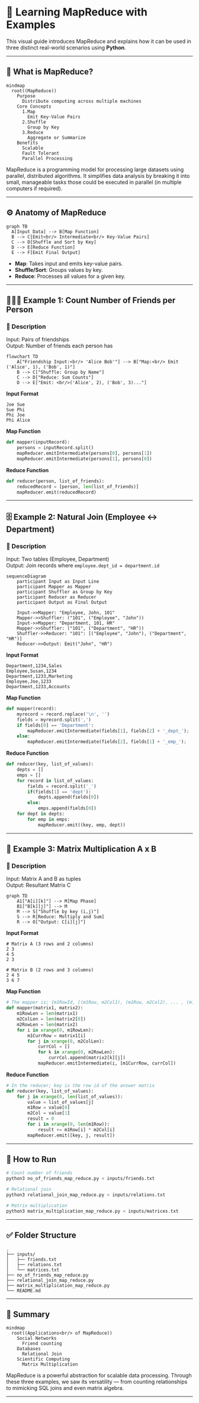 
# 🧠 Learning MapReduce with Examples

This visual guide introduces MapReduce and explains how it can be used in three distinct real-world scenarios using **Python**.

---

## 🧭 What is MapReduce?

```mermaid
mindmap
  root((MapReduce))
    Purpose
      Distribute computing across multiple machines
    Core Concepts
      1.Map
        Emit Key-Value Pairs
      2.Shuffle
        Group by Key
      3.Reduce
        Aggregate or Summarize
    Benefits
      Scalable
      Fault Tolerant
      Parallel Processing
```

MapReduce is a programming model for processing large datasets using parallel, distributed algorithms. It simplifies data analysis by breaking it into small, manageable tasks those could be executed in parallel (in multiple computers if required).

---

## ⚙️ Anatomy of MapReduce

```mermaid
graph TB
  A[Input Data] --> B[Map Function]
  B --> C[Emit<br/> Intermediate<br/> Key-Value Pairs]
  C --> D[Shuffle and Sort by Key]
  D --> E[Reduce Function]
  E --> F[Emit Final Output]
```

- **Map**: Takes input and emits key-value pairs.
- **Shuffle/Sort**: Groups values by key.
- **Reduce**: Processes all values for a given key.

---

## 🧑‍🤝‍🧑 Example 1: Count Number of Friends per Person

### 📝 Description
Input: Pairs of friendships  
Output: Number of friends each person has

```mermaid
flowchart TD
    A["Friendship Input:<br/> 'Alice Bob'"] --> B["Map:<br/> Emit ('Alice', 1), ('Bob', 1)"]
    B --> C["Shuffle: Group by Name"]
    C --> D["Reduce: Sum Counts"]
    D --> E["Emit: <br/>('Alice', 2), ('Bob', 3)..."]
```

**Input Format**
```
Joe Sue
Sue Phi
Phi Joe
Phi Alice
```

**Map Function**
```python
def mapper(inputRecord):
    persons = inputRecord.split()
    mapReducer.emitIntermediate(persons[0], persons[1])
    mapReducer.emitIntermediate(persons[1], persons[0])
```

**Reduce Function**
```python
def reducer(person, list_of_friends):
    reducedRecord = [person, len(list_of_friends)]
    mapReducer.emit(reducedRecord)
```

---

## 🗄️ Example 2: Natural Join (Employee ↔ Department)

### 📝 Description
Input: Two tables (Employee, Department)  
Output: Join records where `employee.dept_id = department.id`

```mermaid
sequenceDiagram
    participant Input as Input Line
    participant Mapper as Mapper
    participant Shuffler as Group by Key
    participant Reducer as Reducer
    participant Output as Final Output

    Input->>Mapper: "Employee, John, 101"
    Mapper->>Shuffler: ("101", ("Employee", "John"))
    Input->>Mapper: "Department, 101, HR"
    Mapper->>Shuffler: ("101", ("Department", "HR"))
    Shuffler->>Reducer: "101": [("Employee", "John"), ("Department", "HR")]
    Reducer->>Output: Emit("John", "HR")
```

**Input Format**
```
Department,1234,Sales
Employee,Susan,1234
Department,1233,Marketing
Employee,Joe,1233
Department,1233,Accounts
```

**Map Function**
```python
def mapper(record):
    myrecord = record.replace('\n', '')
    fields = myrecord.split(',')
    if fields[0] == 'Department': 
        mapReducer.emitIntermediate(fields[1], fields[2] + '_dept_');  
    else:
        mapReducer.emitIntermediate(fields[2], fields[1] + '_emp_');
```

**Reduce Function**
```python
def reducer(key, list_of_values):
    depts = []
    emps = []
    for record in list_of_values:
        fields = record.split('_')
        if(fields[1] == 'dept'):
            depts.append(fields[0])
        else:
            emps.append(fields[0])
    for dept in depts:
        for emp in emps:
            mapReducer.emit((key, emp, dept))
```

---

## 🧮 Example 3: Matrix Multiplication A x B

### 📝 Description
Input: Matrix A and B as tuples  
Output: Resultant Matrix C

```mermaid
graph TD
    A1["A[i][k]"] --> M[Map Phase]
    B1["B[k][j]"] --> M
    M --> S["Shuffle by key (i,j)"]
    S --> R[Reduce: Multiply and Sum]
    R --> O["Output: C[i][j]"]
```

**Input Format**
```
# Matrix A (3 rows and 2 columns)
2 3
4 5
2 3

# Matrix B (2 rows and 3 columns)
2 4 5
3 6 7
```

**Map Function**
```python
# The mapper is; {m1RowId, [(m1Row, m2Col1), (m1Row, m2Col2), ... , (m1Row, m2Coln)]}
def mapper(matrix1, matrix2):
    m1RowLen = len(matrix1)
    m2ColLen = len(matrix2[0])
    m2RowLen = len(matrix2)
    for i in xrange(0, m1RowLen):
        m1CurrRow = matrix1[i]
        for j in xrange(0, m2ColLen):
            currCol = []
            for k in xrange(0, m2RowLen):
                currCol.append(matrix2[k][j])
            mapReducer.emitIntermediate(i, [m1CurrRow, currCol])
```

**Reduce Function**
```python
# In the reducer; key is the row id of the answer matrix
def reducer(key, list_of_values):
    for j in xrange(0, len(list_of_values)):
        value = list_of_values[j]
        m1Row = value[0]
        m2Col = value[1]
        result = 0
        for i in xrange(0, len(m1Row)):
            result += m1Row[i] * m2Col[i]
        mapReducer.emit([key, j, result])
```

---

## 🧪 How to Run

```bash
# Count number of friends
python3 no_of_friends_map_reduce.py < inputs/friends.txt

# Relational join
python3 relational_join_map_reduce.py < inputs/relations.txt

# Matrix multiplication
python3 matrix_multiplication_map_reduce.py < inputs/matrices.txt
```

---

## ✅ Folder Structure

```
.
├── inputs/
│   ├── friends.txt
│   ├── relations.txt
│   └── matrices.txt
├── no_of_friends_map_reduce.py
├── relational_join_map_reduce.py
├── matrix_multiplication_map_reduce.py
└── README.md
```

---

## 🎯 Summary

```mermaid
mindmap
  root((Applications<br/> of MapReduce))
    Social Networks
      Friend counting
    Databases
      Relational Join
    Scientific Computing
      Matrix Multiplication
```

MapReduce is a powerful abstraction for scalable data processing. Through these three examples, we saw its versatility — from counting relationships to mimicking SQL joins and even matrix algebra.

---


